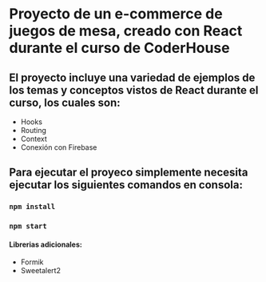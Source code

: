 # Proyecto de un e-commerce de juegos de mesa, creado con React durante el curso de CoderHouse

## El proyecto incluye una variedad de ejemplos de los temas y conceptos vistos de React durante el curso, los cuales son:

- Hooks
- Routing
- Context
- Conexión con Firebase 

## Para ejecutar el proyeco simplemente necesita ejecutar los siguientes comandos en consola:

### `npm install`

### `npm start`


#### Librerias adicionales: 
- Formik
- Sweetalert2

